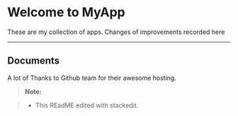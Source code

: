 Welcome to MyApp
===================

These are my collection of apps. Changes of improvements recorded here

----------

Documents
-------------

A lot of Thanks to Github team for their awesome hosting.
> **Note:**

> - This REadME edited with stackedit.

